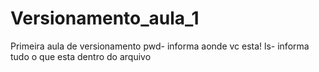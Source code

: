 # Versionamento_aula_1
Primeira aula de versionamento
pwd- informa aonde vc esta!
ls- informa tudo o que esta dentro do arquivo
